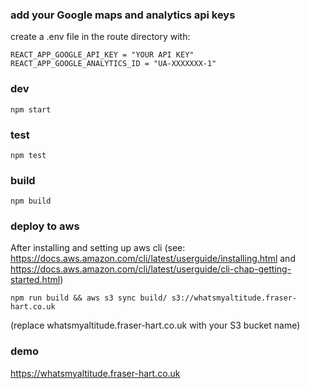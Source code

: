 ### add your Google maps and analytics api keys
create a .env file in the route directory with:
 
```
REACT_APP_GOOGLE_API_KEY = "YOUR API KEY"
REACT_APP_GOOGLE_ANALYTICS_ID = "UA-XXXXXXX-1" 
```

### dev
`npm start`

### test
`npm test`

### build
`npm build`

### deploy to aws
After installing and setting up aws cli (see: https://docs.aws.amazon.com/cli/latest/userguide/installing.html and https://docs.aws.amazon.com/cli/latest/userguide/cli-chap-getting-started.html)

`npm run build && aws s3 sync build/ s3://whatsmyaltitude.fraser-hart.co.uk`

(replace whatsmyaltitude.fraser-hart.co.uk with your S3 bucket name)

### demo
https://whatsmyaltitude.fraser-hart.co.uk
